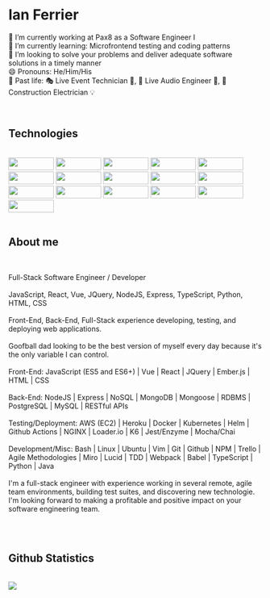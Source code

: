 <h1>Ian Ferrier</h1>

🔭 I’m currently working at Pax8 as a Software Engineer I<br>
🌱 I’m currently learning: Microfrontend testing and coding patterns<br>
👯 I’m looking to solve your problems and deliver adequate software solutions in a timely manner<br>
😄 Pronouns: He/Him/His<br>
💪 Past life: 🎭 Live Event Technician 🎪, 🎤 Live Audio Engineer 📢, 🔌 Construction Electrician 💡 

<br>

<h2>Technologies</h2>

<br>

<span>
  <img src="https://img.shields.io/badge/JavaScript-323330?style=for-the-badge&logo=javascript&logoColor=F7DF1E" width="90px" height="25px">
  <img src="https://img.shields.io/badge/vuejs-%2335495e.svg?style=for-the-badge&logo=vuedotjs&logoColor=%234FC08D" width="90px" height="25px">
  <img src="https://img.shields.io/badge/React-20232A?style=for-the-badge&logo=react&logoColor=61DAFB" width="90px" height="25px">
  <img src="https://img.shields.io/badge/jquery-%230769AD.svg?style=for-the-badge&logo=jquery&logoColor=white" width="90px" height="25px">
  <img src="https://img.shields.io/badge/HTML5-E34F26?style=for-the-badge&logo=html5&logoColor=white" width="90px" height="25px">
  <img src="https://img.shields.io/badge/CSS3-1572B6?style=for-the-badge&logo=css3&logoColor=white" width="90px" height="25px">
  <img src="https://img.shields.io/badge/Node.js-339933?style=for-the-badge&logo=nodedotjs&logoColor=white" width="90px" height="25px">
  <img src="https://img.shields.io/badge/Express.js-000000?style=for-the-badge&logo=express&logoColor=white" width="90px" height="25px">
  <img src="https://img.shields.io/badge/Nginx-009639?style=for-the-badge&logo=nginx&logoColor=white" width="90px" height="25px">
  <img src="https://img.shields.io/badge/Amazon_AWS-232F3E?style=for-the-badge&logo=amazon-aws&logoColor=white" width="90px" height="25px">
  <img src="https://img.shields.io/badge/MongoDB-4EA94B?style=for-the-badge&logo=mongodb&logoColor=white" width="90px" height="25px">
  <img src="https://img.shields.io/badge/PostgreSQL-316192?style=for-the-badge&logo=postgresql&logoColor=white" width="90px" height="25px">
  <img src="https://img.shields.io/badge/MySQL-00000F?style=for-the-badge&logo=mysql&logoColor=white" width="90px" height="25px">
  <img src="https://img.shields.io/badge/-jest-%23C21325?style=for-the-badge&logo=jest&logoColor=white" width="90px" height="25px">
  <img src="https://img.shields.io/badge/-mocha-%238D6748?style=for-the-badge&logo=mocha&logoColor=white" width="90px" height="25px">
  <img src="https://img.shields.io/badge/NPM-%23000000.svg?style=for-the-badge&logo=npm&logoColor=white" width="90px" height="25px">
</span>
  
<br>
<br>

<h2>About me</h2>

<br>

<p>
  Full-Stack Software Engineer / Developer
  <br>
  <br>
  JavaScript, React, Vue, JQuery, NodeJS, Express, TypeScript, Python, HTML, CSS
  <br>
  <br>
  Front-End, Back-End, Full-Stack experience developing, testing, and deploying web applications.
  <br>
  <br>
  Goofball dad looking to be the best version of myself every day because it's the only variable I can control.
  <br>
  <br>
  Front-End: JavaScript (ES5 and ES6+) | Vue | React | JQuery | Ember.js | HTML | CSS
  <br>
  <br>
  Back-End: NodeJS | Express | NoSQL | MongoDB | Mongoose | RDBMS | PostgreSQL | MySQL | RESTful APIs
  <br>
  <br>
  Testing/Deployment: AWS (EC2) | Heroku | Docker | Kubernetes | Helm | Github Actions | NGINX | Loader.io | K6 | Jest/Enzyme | Mocha/Chai
  <br>
  <br>
  Development/Misc: Bash | Linux | Ubuntu | Vim | Git | Github | NPM | Trello | Agile Methodologies | Miro | Lucid | TDD | Webpack | Babel | TypeScript | Python | Java
  <br>
  <br>
  I'm a full-stack engineer with experience working in several remote, agile team environments, building test suites, and discovering new technologie. I'm looking forward to making a profitable and positive impact on your software engineering team.
</p>

<br>
<br>

<h2>Github Statistics</h2>

<br>

<img src="https://github-readme-stats.vercel.app/api?username=ianferrier777&show_icons=true&count_private=true&theme=github_dark" />
